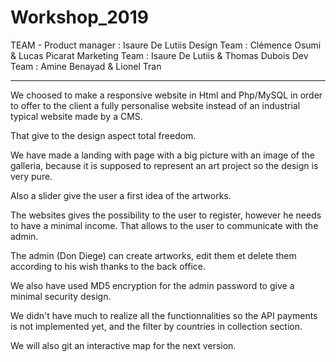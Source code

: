 # Workshop_2019
TEAM - 
Product manager : Isaure De Lutiis
Design Team :  Clémence Osumi & Lucas Picarat
Marketing Team : Isaure De Lutiis & Thomas Dubois
Dev Team : Amine Benayad & Lionel Tran

----

We choosed to make a responsive website in Html and Php/MySQL
in order to offer to the client a fully personalise website instead of an 
industrial typical website made by a CMS.

That give to the design aspect total freedom. 

We have made a landing with page with a big picture with an image of the galleria, because it is supposed to represent an art project so the design is very pure. 

Also a slider give the user a first idea of the artworks.

The websites gives the possibility to the user to register, however he needs to have a minimal income. That allows to the user to communicate with the admin. 

The admin (Don Diege) can create artworks, edit them et delete them according to his wish thanks to the back office. 

We also have used MD5 encryption for the admin password to give 
a minimal security design.  

We didn't have much to realize all the functionnalities so the API payments is not implemented yet, and the filter by countries in collection section. 

We will also git an interactive map for the next version.
